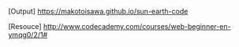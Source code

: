 [Output]
    https://makotoisawa.github.io/sun-earth-code

[Resouce]
    http://www.codecademy.com/courses/web-beginner-en-ymqg0/2/1#